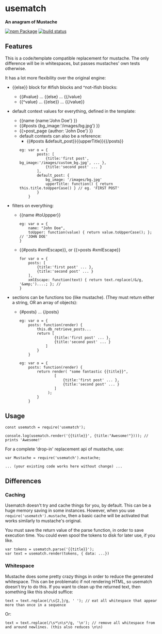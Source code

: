 # usematch

**An anagram of Mustache**

[![npm Package](https://img.shields.io/npm/v/usematch.svg)](https://www.npmjs.org/package/usematch)
[![build status](https://secure.travis-ci.org/cmroanirgo/usematch.svg)](http://travis-ci.org/cmroanirgo/usematch)


## Features
This is a code/template compatible replacement for mustache. The only difference will be in whitespaces, but passes mustaches' own tests otherwise.


It has a lot more flexibility over the original engine:

- {{else}} block for #ifish blocks and ^not-ifish blocks:
	+ {{#value} ... {{else} ... {{/value} 
  	+ {{^value}  ... {{else}} ... {{/value}}

- default context values for everything, defined in the template:
	+ {{name {name:'John Doe'} }}
	+ {{#posts {bg_image:'/images/bg.jpg'} }}
	+ {{>post_page {author: 'John Doe'} }}

	- default contexts can also be a reference:
		+ {{#posts &default_post}}{{upperTitle}}{{/posts}}
		```
		eg: var o = {
				posts: [
					{title:'first post', bg_image:'/images/custom_bg.jpg', ... },
					{title:'second post' ... }
				],
				default_post: {
					bg_image: '/images/bg.jpg'
					upperTitle: function() { return this.title.toUpperCase() } // eg. 'FIRST POST'
				}
			}
		```
- filters on everything:
	+ {{name #toUppper}}
		```
		eg: var o = {
			name: "John Doe",
			toUpper: function(value) { return value.toUpperCase(); }; // 'JOHN DOE'
		}
		```

	+ {{#posts #xmlEscape}}, or {{>posts #xmlEscape}}
		```
		for var o = {
			posts: [
				{title:'first post' ... },
				{title:'second post' ... }
			],
			xmlEscape: function(text) { return text.replace(/&/g, '&amp;')....; }; // 
		}
		```

- sections can be functions too (like mustache). (They must return either a string, OR an array of objects):
	+ {#posts} ... {/posts}
	 	```
	 	eg: var o = {
			posts: function(render) {
				this.db_retrieve_posts...
				return [
						{title:'first post' ... },
						{title:'second post' ... }
					] 
				}
	 		}
	 	```

	 	```
	 	eg: var o = {
			posts: function(render) {
				return render( "some fantastic {{title}}", 
						[			
							{title:'first post' ... },
							{title:'second post' ... }
						] 					
					 );
				}
	 		}
	 	```

## Usage

```
const usematch = require('usematch');

console.log(usematch.render('{{title}}', {title:"Awesome!"}))); // prints 'Awesome!'
```


For a complete 'drop-in' replacement api of mustache, use:

```
var Mustache = require('usematch').mustache;

... (your existing code works here without change) ...
```

## Differences

### Caching
Usematch doesn't try and cache things for you, by default. This can be a huge memory saving in some instances. However, when you use `require('usematch').mustache`, then a basic cache will be activated that works similarly to mustache's original.

You must save the return value of the parse function, in order to save execution time. You could even spool the tokens to disk for later use, if you like.

```
var tokens = usematch.parse('{{title}}');
var text = usematch.render(tokens, { data: ...})
```

### Whitespace
Mustache does some pretty crazy things in order to reduce the generated whitespace. This can be problematic if not rendering HTML, so usematch doesn't try to do this. If you want to clean up the returned text, then something like this should suffice:

```
text = text.replace(/\s{2,}/g, ' '); // eat all whitespace that appear more than once in a sequence
```

Or:

```
text = text.replace(/\s*\n\s*/g, '\n'); // remove all whitespace from and around newlines. (this also reduces \n\n)
```

